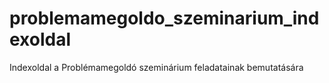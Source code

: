 # problemamegoldo_szeminarium_indexoldal
Indexoldal a Problémamegoldó szeminárium feladatainak bemutatására
